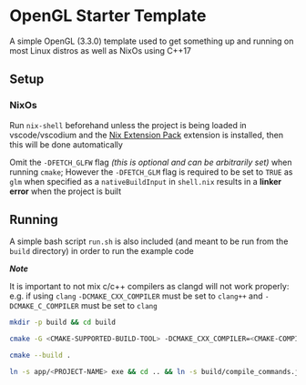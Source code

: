 # OpenGL Starter Template

A simple OpenGL (3.3.0) template used to get something up
and running on most Linux distros as well as NixOs using C++17

## Setup

### NixOs

Run `nix-shell` beforehand unless the project is being loaded in
vscode/vscodium and the [Nix Extension Pack](https://marketplace.visualstudio.com/items?itemName=pinage404.nix-extension-pack)
extension is installed, then this will be done automatically

Omit the `-DFETCH_GLFW` flag _(this is optional and can be arbitrarily set)_ when running `cmake`;
However the `-DFETCH_GLM` flag is required to be set to `TRUE` as `glm` when specified
as a `nativeBuildInput` in `shell.nix` results in a **linker error** when the project is built

## Running

A simple bash script `run.sh` is also included (and meant to be run from the `build` directory)
in order to run the example code

_**Note**_

It is important to not mix c/c++ compilers as clangd will not work properly:
e.g. if using `clang` `-DCMAKE_CXX_COMPILER` must be set to `clang++` and
`-DCMAKE_C_COMPILER` must be set to `clang`

```bash
mkdir -p build && cd build

cmake -G <CMAKE-SUPPORTED-BUILD-TOOL> -DCMAKE_CXX_COMPILER=<CMAKE-COMPILER-ID> -DCMAKE_C_COMPILER=<CMAKE-COMPILER-ID> -DFETCH_GLM=TRUE/FALSE -DFETCH_GLFW=TRUE/FALSE

cmake --build .

ln -s app/<PROJECT-NAME> exe && cd .. && ln -s build/compile_commands.json .
```
